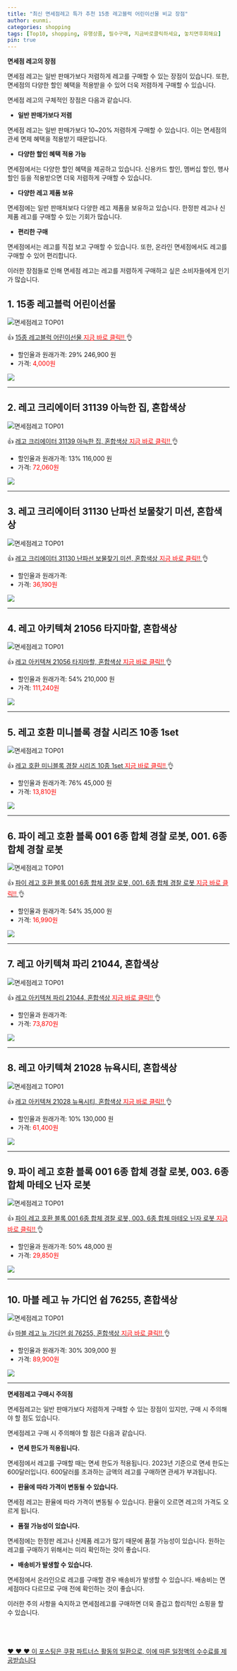 ```yaml
---
title: "최신 면세점레고 특가 추천 15종 레고블럭 어린이선물 비교 장점"
author: eunmi.
categories: shopping
tags: [Top10, shopping, 유행상품, 필수구매, 지금바로클릭하세요, 놓치면후회해요]
pin: true
---
```

**면세점 레고의 장점**

면세점 레고는 일반 판매가보다 저렴하게 레고를 구매할 수 있는 장점이 있습니다. 또한, 면세점의 다양한 할인 혜택을 적용받을 수 있어 더욱 저렴하게 구매할 수 있습니다.

면세점 레고의 구체적인 장점은 다음과 같습니다.

* **일반 판매가보다 저렴**

면세점 레고는 일반 판매가보다 10~20% 저렴하게 구매할 수 있습니다. 이는 면세점의 관세 면제 혜택을 적용받기 때문입니다.

* **다양한 할인 혜택 적용 가능**

면세점에서는 다양한 할인 혜택을 제공하고 있습니다. 신용카드 할인, 멤버십 할인, 행사 할인 등을 적용받으면 더욱 저렴하게 구매할 수 있습니다.

* **다양한 레고 제품 보유**

면세점에는 일반 판매처보다 다양한 레고 제품을 보유하고 있습니다. 한정판 레고나 신제품 레고를 구매할 수 있는 기회가 많습니다.

* **편리한 구매**

면세점에서는 레고를 직접 보고 구매할 수 있습니다. 또한, 온라인 면세점에서도 레고를 구매할 수 있어 편리합니다.

이러한 장점들로 인해 면세점 레고는 레고를 저렴하게 구매하고 싶은 소비자들에게 인기가 많습니다.

   

## 1. 15종 레고블럭 어린이선물

![면세점레고 TOP01](https://thumbnail6.coupangcdn.com/thumbnails/remote/230x230ex/image/vendor_inventory/064d/60fc11fb8227e920b4e85ba4d08e6bbc12468333dc4419c7e02001ce4a4a.jpeg)


👍 [15종 레고블럭 어린이선물 <font color=red> 지금 바로 클릭!! </font> ](https://link.coupang.com/re/AFFSDP?lptag=AF3617701&subid=GithubCoopas&pageKey=7687323103&traceid=V0-153&itemId=20547572789&vendorItemId=87623943017) 👌 


- 할인율과 원래가격: 29%  246,900   원
- 가격: <span style='color:red'>4,000원</span>

[![](/discount_price.png)](https://link.coupang.com/re/AFFSDP?lptag=AF3617701&subid=GithubCoopas&pageKey=7687323103&traceid=V0-153&itemId=20547572789&vendorItemId=87623943017)

---


   

## 2. 레고 크리에이터 31139 아늑한 집, 혼합색상

![면세점레고 TOP01](https://thumbnail10.coupangcdn.com/thumbnails/remote/230x230ex/image/rs_quotation_api/ue7xc4el/f6171d71d0c54bad824e45fb58e9d007.png)


👍 [레고 크리에이터 31139 아늑한 집, 혼합색상 <font color=red> 지금 바로 클릭!! </font> ](https://link.coupang.com/re/AFFSDP?lptag=AF3617701&subid=GithubCoopas&pageKey=7134019418&traceid=V0-153&itemId=17895857567&vendorItemId=85058733127) 👌 


- 할인율과 원래가격: 13%  116,000   원
- 가격: <span style='color:red'>72,060원</span>

[![](/discount_price.png)](https://link.coupang.com/re/AFFSDP?lptag=AF3617701&subid=GithubCoopas&pageKey=7134019418&traceid=V0-153&itemId=17895857567&vendorItemId=85058733127)

---


   

## 3. 레고 크리에이터 31130 난파선 보물찾기 미션, 혼합색상

![면세점레고 TOP01](https://thumbnail10.coupangcdn.com/thumbnails/remote/230x230ex/image/retail/images/2022/05/24/9/7/209d3137-da89-4b40-ae3a-80bd2f44d47c.jpg)


👍 [레고 크리에이터 31130 난파선 보물찾기 미션, 혼합색상 <font color=red> 지금 바로 클릭!! </font> ](https://link.coupang.com/re/AFFSDP?lptag=AF3617701&subid=GithubCoopas&pageKey=6538635661&traceid=V0-153&itemId=14548367767&vendorItemId=81790729891) 👌 


- 할인율과 원래가격: 
- 가격: <span style='color:red'>36,190원</span>

[![](/discount_price.png)](https://link.coupang.com/re/AFFSDP?lptag=AF3617701&subid=GithubCoopas&pageKey=6538635661&traceid=V0-153&itemId=14548367767&vendorItemId=81790729891)

---


   

## 4. 레고 아키텍쳐 21056 타지마할, 혼합색상

![면세점레고 TOP01](https://thumbnail6.coupangcdn.com/thumbnails/remote/230x230ex/image/rs_quotation_api/akguljr4/ac0883ae626c46bb976abb6637a48259.jpg)


👍 [레고 아키텍쳐 21056 타지마할, 혼합색상 <font color=red> 지금 바로 클릭!! </font> ](https://link.coupang.com/re/AFFSDP?lptag=AF3617701&subid=GithubCoopas&pageKey=5613543585&traceid=V0-153&itemId=9077476414&vendorItemId=76363751843) 👌 


- 할인율과 원래가격: 54%  210,000   원
- 가격: <span style='color:red'>111,240원</span>

[![](/discount_price.png)](https://link.coupang.com/re/AFFSDP?lptag=AF3617701&subid=GithubCoopas&pageKey=5613543585&traceid=V0-153&itemId=9077476414&vendorItemId=76363751843)

---


   

## 5. 레고 호환 미니블록 경찰 시리즈 10종 1set

![면세점레고 TOP01](https://thumbnail9.coupangcdn.com/thumbnails/remote/230x230ex/image/vendor_inventory/eb8e/f9eccbebe299c22c5153689fa073d4824979d81023046b76ff0bd13a1016.jpg)


👍 [레고 호환 미니블록 경찰 시리즈 10종 1set <font color=red> 지금 바로 클릭!! </font> ](https://link.coupang.com/re/AFFSDP?lptag=AF3617701&subid=GithubCoopas&pageKey=7608208306&traceid=V0-153&itemId=20143140738&vendorItemId=87236488146) 👌 


- 할인율과 원래가격: 76%  45,000   원
- 가격: <span style='color:red'>13,810원</span>

[![](/discount_price.png)](https://link.coupang.com/re/AFFSDP?lptag=AF3617701&subid=GithubCoopas&pageKey=7608208306&traceid=V0-153&itemId=20143140738&vendorItemId=87236488146)

---


   

## 6. 파이 레고 호환 블록 001 6종 합체 경찰 로봇, 001. 6종 합체 경찰 로봇

![면세점레고 TOP01](https://thumbnail8.coupangcdn.com/thumbnails/remote/230x230ex/image/vendor_inventory/ee23/90b130282c28a3733c880203a4fdd5b2a1f83c8b9f0edc78a89de2191d80.jpg)


👍 [파이 레고 호환 블록 001 6종 합체 경찰 로봇, 001. 6종 합체 경찰 로봇 <font color=red> 지금 바로 클릭!! </font> ](https://link.coupang.com/re/AFFSDP?lptag=AF3617701&subid=GithubCoopas&pageKey=2291900957&traceid=V0-153&itemId=3942780436&vendorItemId=82787214674) 👌 


- 할인율과 원래가격: 54%  35,000   원
- 가격: <span style='color:red'>16,990원</span>

[![](/discount_price.png)](https://link.coupang.com/re/AFFSDP?lptag=AF3617701&subid=GithubCoopas&pageKey=2291900957&traceid=V0-153&itemId=3942780436&vendorItemId=82787214674)

---


   

## 7. 레고 아키텍쳐 파리 21044, 혼합색상

![면세점레고 TOP01](https://thumbnail8.coupangcdn.com/thumbnails/remote/230x230ex/image/retail/images/2020/05/26/21/3/719e2aea-15e9-4d3e-8363-917d18c33fd1.jpg)


👍 [레고 아키텍쳐 파리 21044, 혼합색상 <font color=red> 지금 바로 클릭!! </font> ](https://link.coupang.com/re/AFFSDP?lptag=AF3617701&subid=GithubCoopas&pageKey=1649467789&traceid=V0-153&itemId=2810410903&vendorItemId=70770109186) 👌 


- 할인율과 원래가격: 
- 가격: <span style='color:red'>73,870원</span>

[![](/discount_price.png)](https://link.coupang.com/re/AFFSDP?lptag=AF3617701&subid=GithubCoopas&pageKey=1649467789&traceid=V0-153&itemId=2810410903&vendorItemId=70770109186)

---


   

## 8. 레고 아키텍쳐 21028 뉴욕시티, 혼합색상

![면세점레고 TOP01](https://thumbnail7.coupangcdn.com/thumbnails/remote/230x230ex/image/retail/images/2021/07/14/16/7/b2231398-ab1e-4777-ac85-321fdbca0eeb.jpg)


👍 [레고 아키텍쳐 21028 뉴욕시티, 혼합색상 <font color=red> 지금 바로 클릭!! </font> ](https://link.coupang.com/re/AFFSDP?lptag=AF3617701&subid=GithubCoopas&pageKey=5854494541&traceid=V0-153&itemId=10197775956&vendorItemId=77480339605) 👌 


- 할인율과 원래가격: 10%  130,000   원
- 가격: <span style='color:red'>61,400원</span>

[![](/discount_price.png)](https://link.coupang.com/re/AFFSDP?lptag=AF3617701&subid=GithubCoopas&pageKey=5854494541&traceid=V0-153&itemId=10197775956&vendorItemId=77480339605)

---


   

## 9. 파이 레고 호환 블록 001 6종 합체 경찰 로봇, 003. 6종 합체 마테오 닌자 로봇

![면세점레고 TOP01](https://thumbnail10.coupangcdn.com/thumbnails/remote/230x230ex/image/vendor_inventory/e7fb/fa48419bf11176932feee045adec622f5c18fed010e4f6d6e5e078876b05.jpg)


👍 [파이 레고 호환 블록 001 6종 합체 경찰 로봇, 003. 6종 합체 마테오 닌자 로봇 <font color=red> 지금 바로 클릭!! </font> ](https://link.coupang.com/re/AFFSDP?lptag=AF3617701&subid=GithubCoopas&pageKey=2291900957&traceid=V0-153&itemId=3942780438&vendorItemId=82786841842) 👌 


- 할인율과 원래가격: 50%  48,000   원
- 가격: <span style='color:red'>29,850원</span>

[![](/discount_price.png)](https://link.coupang.com/re/AFFSDP?lptag=AF3617701&subid=GithubCoopas&pageKey=2291900957&traceid=V0-153&itemId=3942780438&vendorItemId=82786841842)

---


   

## 10. 마블 레고 뉴 가디언 쉽 76255, 혼합색상

![면세점레고 TOP01](https://thumbnail7.coupangcdn.com/thumbnails/remote/230x230ex/image/retail/images/2023/03/16/11/0/8a31135f-c648-4cc6-bbcd-301999dc0229.png)


👍 [마블 레고 뉴 가디언 쉽 76255, 혼합색상 <font color=red> 지금 바로 클릭!! </font> ](https://link.coupang.com/re/AFFSDP?lptag=AF3617701&subid=GithubCoopas&pageKey=7205076608&traceid=V0-153&itemId=18220217288&vendorItemId=85367952334) 👌 


- 할인율과 원래가격: 30%  309,000   원
- 가격: <span style='color:red'>89,900원</span>

[![](/discount_price.png)](https://link.coupang.com/re/AFFSDP?lptag=AF3617701&subid=GithubCoopas&pageKey=7205076608&traceid=V0-153&itemId=18220217288&vendorItemId=85367952334)

---
**면세점레고 구매시 주의점**

면세점레고는 일반 판매가보다 저렴하게 구매할 수 있는 장점이 있지만, 구매 시 주의해야 할 점도 있습니다.

면세점레고 구매 시 주의해야 할 점은 다음과 같습니다.

* **면세 한도가 적용됩니다.**

면세점에서 레고를 구매할 때는 면세 한도가 적용됩니다. 2023년 기준으로 면세 한도는 600달러입니다. 600달러를 초과하는 금액의 레고를 구매하면 관세가 부과됩니다.

* **환율에 따라 가격이 변동될 수 있습니다.**

면세점 레고는 환율에 따라 가격이 변동될 수 있습니다. 환율이 오르면 레고의 가격도 오르게 됩니다.

* **품절 가능성이 있습니다.**

면세점에는 한정판 레고나 신제품 레고가 많기 때문에 품절 가능성이 있습니다. 원하는 레고를 구매하기 위해서는 미리 확인하는 것이 좋습니다.

* **배송비가 발생할 수 있습니다.**

면세점에서 온라인으로 레고를 구매할 경우 배송비가 발생할 수 있습니다. 배송비는 면세점마다 다르므로 구매 전에 확인하는 것이 좋습니다.

이러한 주의 사항을 숙지하고 면세점레고를 구매하면 더욱 즐겁고 합리적인 쇼핑을 할 수 있습니다.<br><br><br><br><br> [ ❤ ❤ ❤ 이 포스팅은 쿠팡 파트너스 활동의 일환으로, 이에 따른 일정액의 수수료를 제공받습니다](https://link.coupang.com/a/bcEFyh)